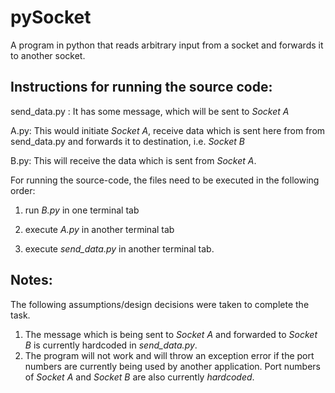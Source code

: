# pySocket

A program in python that reads arbitrary input from a socket and forwards it to another socket.

## Instructions for running the source code:


send_data.py : It has some message, which will be sent to *Socket A*

A.py: This would initiate *Socket A*, receive data which is sent here from from send_data.py and forwards it to destination, i.e. *Socket B*

B.py: This will receive the data which is sent from *Socket A*.


For running the source-code, the files need to be executed in the following order:

1) run *B.py* in one terminal tab

2) execute *A.py* in another terminal tab

3) execute *send_data.py* in another terminal tab.

## Notes:
The following assumptions/design decisions were taken to complete the task. 
1) The message which is being sent to *Socket A* and forwarded to *Socket B* is currently hardcoded in *send_data.py*. 
2) The program will not work and will throw an exception error if the port numbers are currently being used by another application. Port numbers of *Socket A* and *Socket B* are also currently *hardcoded*.
